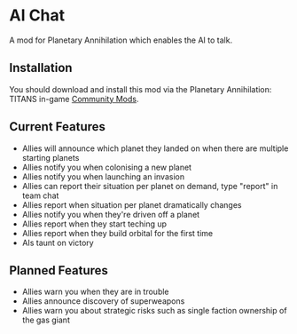 # AI Chat

A mod for Planetary Annihilation which enables the AI to talk.

## Installation

You should download and install this mod via the Planetary Annihilation: TITANS in-game [Community Mods](https://steamcommunity.com/sharedfiles/filedetails/?id=1417396826).

## Current Features

- Allies will announce which planet they landed on when there are multiple starting planets
- Allies notify you when colonising a new planet
- Allies notify you when launching an invasion
- Allies can report their situation per planet on demand, type "report" in team chat
- Allies report when situation per planet dramatically changes
- Allies notify you when they're driven off a planet
- Allies report when they start teching up
- Allies report when they build orbital for the first time
- AIs taunt on victory

## Planned Features

- Allies warn you when they are in trouble
- Allies announce discovery of superweapons
- Allies warn you about strategic risks such as single faction ownership of the gas giant
